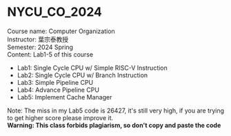 # NYCU_CO_2024
Course name: Computer Organization <br/>
Instructor: 葉宗泰教授 <br/>
Semester: 2024 Spring <br/>
Content: Lab1-5 of this course <br/>
* Lab1: Single Cycle CPU w/ Simple RISC-V Instruction <br/>
* Lab2: Single Cycle CPU w/ Branch Instruction <br/>
* Lab3: Simple Pipeline CPU <br/>
* Lab4: Advance Pipeline CPU <br/>
* Lab5: Implement Cache Manager <br/>

Note: The miss in my Lab5 code is 26427, it's still very high, if you are trying to get higher score please improve it. <br/>
**Warning: This class forbids plagiarism, so don't copy and paste the code**
